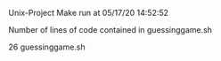 Unix-Project
Make run at
05/17/20
14:52:52

Number of lines of code contained in guessinggame.sh

26 guessinggame.sh
